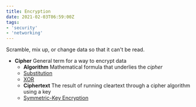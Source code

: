 ```yaml
---
title: Encryption
date: 2021-02-03T06:59:00Z
tags:
- 'security'
- 'networking'
---
```


Scramble, mix up, or change data so that it can't be read.

* **Cipher**
	General term for a way to encrypt data
	+ **Algorithm**
		Mathematical formula that underlies the _cipher_
	+ [Substitution](20210203071204-substitution.md) 
	+ [XOR](20210203071729-xor.md)
	+ **Ciphertext**
		The result of running cleartext through a cipher algorithm using a key
	+ [Symmetric-Key Encryption](20210203072917-symmetric-key-encryption.md)
	
